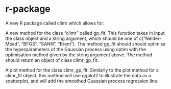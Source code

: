 # r-package

A new R package called climr which allows for:

A new method for the class “climr” called gp_fit. This function takes in input the class object and a string argument, which should be one of c(“Nelder-Mead”,
“BFGS”, “SANN”, “Brent”). The method gp_fit should should optimise the hyperparameters of the Gaussian process using optim with the optimisation method given by the string argument above. The method should return an object of class climr_gp_fit.

A plot method for the class climr_gp_fit. Similarly to the plot method for a climr_fit object, this method will use ggplot2 to illustrate the data as a scatterplot, and will add the smoothed Guassian process regression line.
